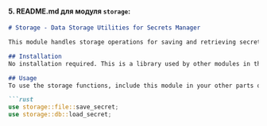 #### 5. **README.md для модуля `storage`**:

```markdown
# Storage - Data Storage Utilities for Secrets Manager

This module handles storage operations for saving and retrieving secrets.

## Installation
No installation required. This is a library used by other modules in the project.

## Usage
To use the storage functions, include this module in your other parts of the project:

```rust
use storage::file::save_secret;
use storage::db::load_secret;
```
